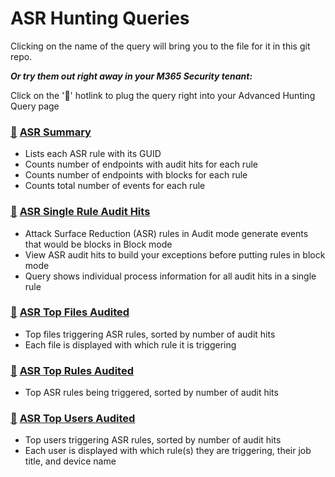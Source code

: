 # ASR Hunting Queries

Clicking on the name of the query will bring you to the file for it in this git repo.

***Or try them out right away in your M365 Security tenant:***

Click on the '🔎' hotlink to plug the query right into your Advanced Hunting Query page

### [🔎](https://security.microsoft.com/v2/advanced-hunting?queryId=32365&query=H4sIAAAAAAAAA7VY227bRhDd5wL9B8FAAQmwYlE3Sin84MBp6wJp3cRpHoqiWN4sJbKkmJJdB_34njkzFEmbSu22AWFquTu7O5ezZ2Z95I5cy124mZu7HK2PbutSd-3u0L51nn1bt3YJ2huMJPjOML5yV2jN0LfBaO6eY50jd4lVNujdusg9czGljtyJ-4Sea8yutrvuDd5LyM_xTt0CoxuOiNwV995QlyP3A-YUkpfuG9d3PfeLaTrHO4fMK7RiapbjL4O0yg3c2I2sfQrZjLsmtvI5Z8g-MddfYUxlU3dj-snqL92fsHOBcbHwe-ztMTOBPTl-T6lDTG3Wu3Vy-OAOcleY97X7Cu8UY63PzrmAfETJljvGn_pd_7S_7V5jd2k1r_Ccfrs2Xx1ijUJetJ5jxbpEh7r9xveBe0EbY_cB82THLWRFF_FoC62qFxQNN1x9SX-WuueQuGRvQitktxvK5NjlEH8jxMW7Cd4D_E6Bh4kL0SvIGLoAXyO0pvj16O9i5QmePnQbYzzCaAzZEVd7qLtoKjHdVjzXIiKX1HzJSJRITom4OeREakFUqYwnWuQ0pFinkFIbIvRN8fbQK6ENI1iT4ltsiNEX064hNe1SNiDC5RkSmSNgrdmGn6FfRlSn1GNN38u3r2CsakXM8-N3J0V6ZtRXLFhTLiZqcr7VigSaZNBtCE3EV122AmvJiRErPJ7EWgm0zmBpTO3HjIz_glY8Jppqy4DICKnTmBHxtCGmLSPESZE2Ii8oqnpEWEj5FN9TPP-XLWLB-x27FDFZkX90dIOvFjloxvOxP04hz4xYFiM6GbQPzV5FWwZLxKII-g_QGnDfjCclgmyMR7DYbNuPsOEGf28qjCJ6iUa_QrLeX1q4wBxhZ0WaWphg7BZtWd3T1uRJUUyou3B3iN_AbJFYiaVD2tElawTkBon4FLENiWLx0xR-Sh7BDRqzgt_Wlgs013jMWTATrrB3Ri6MK3mwyr0lq0XUNLRM08VbmMEb_kZE3YTnK0Grb5w3IrJi9A8Zp2bN39HDA8ySLHLuzug_1bOOuzpShbU0N6qW4ithrhAynv7t06bM_Bva2UjwjMlb0uqhZ8iW8ECIr6dwb0YeSu_peU3sLHfI2RI1ivyWnYk7WpBa9vR2QlKidcFoiZWHHLu0luJ2w_XzXcQWrHI2xjFzqy_mxl0HjIrYL9wgrS45PGRLegeMY0SGSM1ryvI9-kMi2K_lpLeWP-UU3DCXxKbLuqHyUAs8vaF6XnNOTm_dsuZITdeYCIqIKWVt2TswpI15dpQNBoyrxLlP_E3Q6jGmg735Uzk4qZ2FlnnS048arzKSGqsCo8oAOX2-Moy26IuY9Z_4_o72bjlzVenLWT_maOt-snqbCPfExTNDWGeH5hRWxeT5ghcFtz16IoTVGT3hzTsedk95PsfG-VJP9Pd4os7G9exU8L1qf0nLq3mr9M45-POlnYuypniHqvXMOPCKp1T6y7wcULcpc69WEpkxyBD6TozvtQLpEpWC0DExGzKLj_dyiVbU9fNR6LWlXdUK7mFO0oh7Q-mW6C3tfQt7X-yqpL6hUBhdWG9MLTVvZTw5yuYxMRvwN-XIkP0Rs_hjcnLhyS05pZqXv0wFJcjUvDlnJizZThkoImt5eiulp4uqW33TJ9NM4RmtO8R6QW6fvtF6ROIeMVN0mVsCcrGnn1Krc5p9c8JzGFGj17QrsRrjv9aMkiFCnhvPqqpruVprRs-4akw1v0jsM_tSiz1r-X1nTm8Kc8Pm0qIriBN9ttBzVjk_5V2tZI_79yLVO-XpiHg-tCYfMO_1dzVUYGdqxDM1Zi6YsrIQtgw4q8x8v7tv-XtKHRSFLys3Rxn7i7cHre5SRqVk_Auw3Nqlxq3C7zLr1u7RLeyjt8WD3UrCfeqTpOFup7dGqSkXZGDZs83v6p2vjT09PZyiOs2pSZtoSbiz6iac_R1vQguyUgfMW-x3hp6O3R0fanUG6RNI6mqqU7njH0_cs75asaMis6itW7UI_MRbd9p4-z28J3tmfc27vOddV9jjg-U1tSbjqgticWNnqs1ZLXsed8uvzmiy6nHxvS_VqVnerIPs3GHuWjbsU9gvp0kzk8z-RKS-Yjaa2f9tcmZ8QWvpveoJKP6PEdNXWk1k0PlhDOoROMYTmCX7diw549_teD_qsmfP9jxhfKvrHnMdWalcuQ1p1VTm9Piuj3aYBe7-MR5NWD1-0BNUIrMiWxSrP81Hn_NqcxybffI3bnXgc0AUAAA&timeRangeId=month) [ASR Summary](ASRSummary.kusto)
- Lists each ASR rule with its GUID
- Counts number of endpoints with audit hits for each rule
- Counts number of endpoints with blocks for each rule
- Counts total number of events for each rule

### [🔎](https://security.microsoft.com/v2/advanced-hunting?query=H4sIAAAAAAAAA72WXUvrQBCG51o4_0G8Fgp67UWpCoIfxc_rmKRNNbUhm1oPHPztPvMm7bGlgmAiS5LZ-XpnZ3dm07Oe7drcXiy2mU0ZKXQFb8Y35ZvbpKEi8SOeCt5UvAo915kxnlc6GfLKAtRCVCYftW2wAssYzognhhPLKrUxPkr7a39sx46Zv0qe2glUHVWQrMf4J98Z_FJx9NH0qDzqW3wU4h7ZO-89pAG9viXIH5Fc80TM3Hqg6HJmQ2YzIQZGn6wkij7lu_cj5BN705rnaEZEkGtVU2hHHsi2atbYNe4VeR81me0O-Zx3pDwOZJU0GBO4OVbubdQy5hUrHOEvrE5UYjfQJXZF61ifs9j9CdrcNa_UPprFr6NfkNtYSA-q6kM7UCQTIvG9zTvEXl_hGVZPOt9LH23iDqUd0ApNhTiun1yPYU63ysjAFHm7qAFuXbW199_Y32t27gXKz9UC2i3b9P-5Crf1pGOsF9j7PeJ9uU3sO_WdUn2h9rctgm4R76AeO9y_e3zluqXL1YpusBmLl5Bfz_6r5O3gLm8OX1EuvMRORScNSrxa6b285OrJX9ep4xfyt6zp3bW_gEvs_Z9jH_6pKmKT9x99KKxMfO8Sk-bmqdSxxhs7sc3bd6y2461rLXu111fCrVj_S30ApogSEnYJAAA&timeRangeId=week) [ASR Single Rule Audit Hits](ASRSingleRuleAudits.kusto)
- Attack Surface Reduction (ASR) rules in Audit mode generate events that would be blocks in Block mode
- View ASR audit hits to build your exceptions before putting rules in block mode
- Query shows individual process information for all audit hits in a single rule

### [🔎](https://security.microsoft.com/v2/advanced-hunting?query=H4sIAAAAAAAAA5VQQQrCMBCcs-AfcquC4As8iNqjeBDvtQ200BoxqUXx8c6uNBXRgywh2dnZ2dmsYXFFhZz3hi-LEwI8xhjhAYMOJbELj8GSrECuI2ePG86KemIZGdLVsRrYYZCQ7YkmqjRnmBiO-L9qK-UFVhxqhkWBVN-F-hM12cEzDqpaU6fXf7no52dEip8OrFY_d2mJSS5zk_g7nnjDEMcV7tovTlv1arDgyWM-wZT5kZO-z54RT4nJdltqNhEb9tzpVuWbA6e_1esO05_taNCO2gEAAA&timeRangeId=week) [ASR Top Files Audited](ASRTopFiles.kusto)
- Top files triggering ASR rules, sorted by number of audit hits
- Each file is displayed with which rule it is triggering

### [🔎](https://security.microsoft.com/v2/advanced-hunting?query=H4sIAAAAAAAAA5VRywrCMBCcs-A_5FY99Qs8iI8vEO-xDVaoRppUUfx4JyNtUfQgS9nd2cnsozlyGER4nOkLWMYOe-YNDowC0SujiIqRRYtSmWGefMAYIyzJvDAv6FeMHE597SGFiljDz2BOViTXk7PBjX0TGohZMtKroV9GdiCaScn0lqb7V2khXmTFo6Y5brJWXGq2pFZo44CtVGtd46X_PoElUv6cwKn6uUd3udQ36y8TiB9pVve-632atNWsBjP9lS6fYMp8x07few-qXhfouIPiE2X_VBHwAQAA&timeRangeId=month) [ASR Top Rules Audited](ASRTopRules.kusto)
- Top ASR rules being triggered, sorted by number of audit hits

### [🔎](https://security.microsoft.com/v2/advanced-hunting?query=H4sIAAAAAAAAA5WSUUvDMBSFz7Pgfwi-1IJ_YQ_iVPRBhfku3RZndW1H2zkm_ni_3KzrkBWUEJKce8_JuTcZy-tTuWas1-y8SrVqdKoTfctpozewmul0SVZLbkXOs7ZaGdqAZWQE1oZoC8MpIbsBTUzJ7UYGcz6o5C36W2UNFs6eNdn7asALRrg515fxr9Bbm3-nEXO2P58r1YVlZKa0IBJ4Hp2YG5Q-OL-AeGMc85iSOWXvND7o2wPcgjXc8Ej2k_Wr0IT4HPWg1HuJaFfHO3gO7nQHGrsfqt1yLvVK1JmDY8qdxgq0Qsmb42FvNzhYMjpsZG9Xk5dZxbdw4g84ZJ3ZDLsJ_JpojMWO3nPzlP4Ez8sdo3-HoZ53zsPLNlZx-U_vf7u75RRrDDcsqPGYm_TgV1X2k7tX7tV-AAq0JUYoAwAA&timeRangeId=week) [ASR Top Users Audited](ASRTopUsers.kusto)
- Top users triggering ASR rules, sorted by number of audit hits
- Each user is displayed with which rule(s) they are triggering, their job title, and device name
